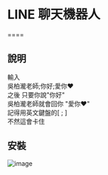 # LINE 聊天機器人
====

## 說明
輸入  
吳柏瀧老師;你好;愛你❤️   
之後 只要你說"你好"  
吳柏瀧老師就會回你 "愛你❤️"  
記得用英文鍵盤的[ ; ]  
不然這會卡住  

## 安裝
![image](https://github.com/cheng-xuan/p10941-linebot/assets/91592100/42b66d83-5202-40b2-a296-6b4cc62599b7)

